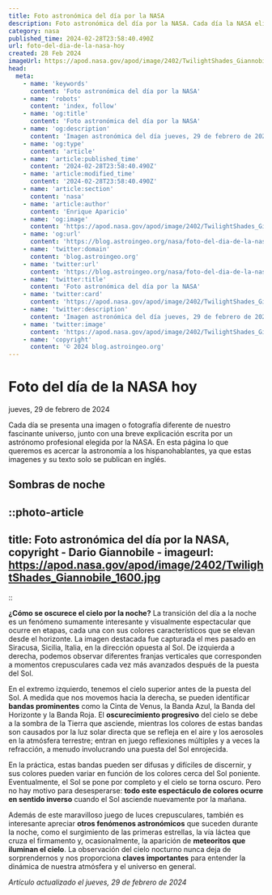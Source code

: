 ```yaml
---
title: Foto astronómica del día por la NASA
description: Foto astronómica del día por la NASA. Cada día la NASA elige una imagen de los aficionados a la astronomía para ser la foto del día.
category: nasa
published_time: 2024-02-28T23:58:40.490Z
url: foto-del-dia-de-la-nasa-hoy
created: 28 Feb 2024
imageUrl: https://apod.nasa.gov/apod/image/2402/TwilightShades_Giannobile_1600.jpg
head:
  meta:
    - name: 'keywords'
      content: 'Foto astronómica del día por la NASA'
    - name: 'robots'
      content: 'index, follow'
    - name: 'og:title'
      content: 'Foto astronómica del día por la NASA'
    - name: 'og:description'
      content: 'Imagen astronómica del día jueves, 29 de febrero de 2024 por la NASA; Sombras de noche'
    - name: 'og:type'
      content: 'article'
    - name: 'article:published_time'
      content: '2024-02-28T23:58:40.490Z'
    - name: 'article:modified_time'
      content: '2024-02-28T23:58:40.490Z'
    - name: 'article:section'
      content: 'nasa'
    - name: 'article:author'
      content: 'Enrique Aparicio'
    - name: 'og:image'
      content: 'https://apod.nasa.gov/apod/image/2402/TwilightShades_Giannobile_1600.jpg'
    - name: 'og:url'
      content: 'https://blog.astroingeo.org/nasa/foto-del-dia-de-la-nasa-hoy'
    - name: 'twitter:domain'
      content: 'blog.astroingeo.org'
    - name: 'twitter:url'
      content: 'https://blog.astroingeo.org/nasa/foto-del-dia-de-la-nasa-hoy'
    - name: 'twitter:title'
      content: 'Foto astronómica del día por la NASA'
    - name: 'twitter:card'
      content: 'https://apod.nasa.gov/apod/image/2402/TwilightShades_Giannobile_1600.jpg'
    - name: 'twitter:description'
      content: 'Imagen astronómica del día jueves, 29 de febrero de 2024 por la NASA; Sombras de noche'
    - name: 'twitter:image'
      content: 'https://apod.nasa.gov/apod/image/2402/TwilightShades_Giannobile_1600.jpg'
    - name: 'copyright'
      content: '© 2024 blog.astroingeo.org'
---
```

# Foto del día de la NASA hoy
jueves, 29 de febrero de 2024

Cada día se presenta una imagen o fotografía diferente de nuestro fascinante universo, junto con una breve explicación escrita por un astrónomo profesional elegida por la NASA.
En esta página lo que queremos es acercar la astronomía a los hispanohablantes, ya que estas imagenes y su texto solo se publican en inglés.
## Sombras de noche


::photo-article
---
title: Foto astronómica del día por la NASA, copyright - Dario Giannobile -
imageurl: https://apod.nasa.gov/apod/image/2402/TwilightShades_Giannobile_1600.jpg
---
::



**¿Cómo se oscurece el cielo por la noche?** La transición del día a la noche es un fenómeno sumamente interesante y visualmente espectacular que ocurre en etapas, cada una con sus colores característicos que se elevan desde el horizonte. La imagen destacada fue capturada el mes pasado en Siracusa, Sicilia, Italia, en la dirección opuesta al Sol. De izquierda a derecha, podemos observar diferentes franjas verticales que corresponden a momentos crepusculares cada vez más avanzados después de la puesta del Sol.

En el extremo izquierdo, tenemos el cielo superior antes de la puesta del Sol. A medida que nos movemos hacia la derecha, se pueden identificar **bandas prominentes** como la Cinta de Venus, la Banda Azul, la Banda del Horizonte y la Banda Roja. El **oscurecimiento progresivo** del cielo se debe a la sombra de la Tierra que asciende, mientras los colores de estas bandas son causados por la luz solar directa que se refleja en el aire y los aerosoles en la atmósfera terrestre; entran en juego reflexiones múltiples y a veces la refracción, a menudo involucrando una puesta del Sol enrojecida.

En la práctica, estas bandas pueden ser difusas y difíciles de discernir, y sus colores pueden variar en función de los colores cerca del Sol poniente. Eventualmente, el Sol se pone por completo y el cielo se torna oscuro. Pero no hay motivo para desesperarse: **todo este espectáculo de colores ocurre en sentido inverso** cuando el Sol asciende nuevamente por la mañana.

Además de este maravilloso juego de luces crepusculares, también es interesante apreciar **otros fenómenos astronómicos** que suceden durante la noche, como el surgimiento de las primeras estrellas, la vía láctea que cruza el firmamento y, ocasionalmente, la aparición de **meteoritos que iluminan el cielo**. La observación del cielo nocturno nunca deja de sorprendernos y nos proporciona **claves importantes** para entender la dinámica de nuestra atmósfera y el universo en general.

_Artículo actualizado el jueves, 29 de febrero de 2024_